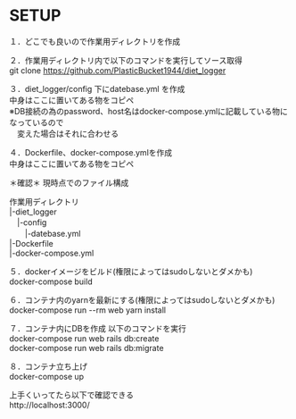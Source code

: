 # SETUP

１．どこでも良いので作業用ディレクトリを作成

２．作業用ディレクトリ内で以下のコマンドを実行してソース取得  
git clone https://github.com/PlasticBucket1944/diet_logger

３．diet_logger/config 下にdatebase.yml を作成  
中身はここに置いてある物をコピペ  
※DB接続の為のpassword、host名はdocker-compose.ymlに記載している物になっているので  
　変えた場合はそれに合わせる  

４．Dockerfile、docker-compose.ymlを作成  
中身はここに置いてある物をコピペ  

＊確認＊
現時点でのファイル構成

作業用ディレクトリ  
|-diet_logger  
　|-config  
　　|-datebase.yml  
|-Dockerfile  
|-docker-compose.yml  

５．dockerイメージをビルド(権限によってはsudoしないとダメかも)  
docker-compose build  

６．コンテナ内のyarnを最新にする(権限によってはsudoしないとダメかも)  
docker-compose run --rm web yarn install  

７．コンテナ内にDBを作成 以下のコマンドを実行  
docker-compose run web rails db:create  
docker-compose run web rails db:migrate  

８．コンテナ立ち上げ  
docker-compose up  

上手くいってたら以下で確認できる  
http://localhost:3000/
